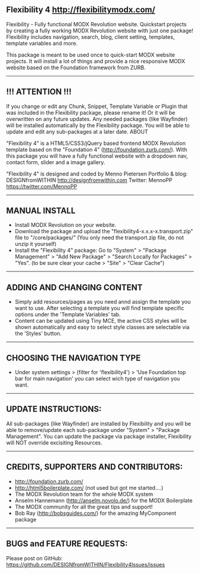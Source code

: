 Flexibility 4 http://flexibilitymodx.com/
----------------------------

Flexibility - Fully functional MODX Revolution website. Quickstart projects by creating a fully working MODX Revolution website with just one package! Flexibility includes navigation, search, blog, client setting, templates, template variables and more.

This package is meant to be used once to quick-start MODX website projects. It will install a lot of things and provide a nice responsive MODX website based on the Foundation framework from ZURB.

----------------------------
!!! ATTENTION !!!
----------------------------
If you change or edit any Chunk, Snippet, Template Variable or Plugin that was included in the Flexibility package, please rename it! Or it will be overwritten on any future updates.
Any needed packages (like Wayfinder) will be installed automatically by the Flexibility package. You will be able to update and edit any sub-packages at a later date.
ABOUT

"Flexibility 4" is a HTML5/CSS3/jQuery based frontend MODX Revolution template based on the "Foundation 4" (http://foundation.zurb.com/). With this package you will have a fully functional website with a dropdown nav, contact form, slider and a image gallery.

"Flexibility 4" is designed and coded by Menno Pietersen Portfolio & blog: DESIGNfromWITHIN http://designfromwithin.com Twitter: MennoPP https://twitter.com/MennoPP

----------------------------
MANUAL INSTALL
----------------------------
- Install MODX Revolution on your website.
- Download the package and upload the "flexibility4-x.x.x-x.transport.zip" file to "/core/packages/" (You only need the transport.zip file, do not unzip it yourself)
- Install the "Flexibility 4" package: Go to "System" > "Package Management" > "Add New Package" > "Search Locally for Packages" > "Yes".
(to be sure clear your cache > "Site" > "Clear Cache")

----------------------------
ADDING AND CHANGING CONTENT
----------------------------
- Simply add resources/pages as you need annd assign the template you want to use. After selecting a template you will find template specific options under the 'Template Variables' tab.
- Content can be updated using Tiny MCE, the active CSS styles will be shown automatically and easy to select style classes are selectable via the 'Styles' button.

----------------------------
CHOOSING THE NAVIGATION TYPE
----------------------------
- Under system settings > (filter for 'flexibility4') > 'Use Foundation top bar for main navigation' you can select wich type of navigation you want.

----------------------------
UPDATE INSTRUCTIONS:
----------------------------
All sub-packages (like Wayfinder) are installed by Flexibility and you will be able to remove/update each sub-package under "System" > "Package Management".
You can update the package via package installer, Flexibility will NOT override excisiting Resources.

----------------------------
CREDITS, SUPPORTERS AND CONTRIBUTORS:
----------------------------
- http://foundation.zurb.com/
- http://html5boilerplate.com/ (not used but got me started....)
- The MODX Revolution team for the whole MODX system
- Anselm Hannemann (http://anselm.novolo.de/) for the MODX Boilerplate
- The MODX community for all the great tips and support!
- Bob Ray (http://bobsguides.com/) for the amazing MyComponent package

----------------------------
BUGS and FEATURE REQUESTS:
----------------------------
Please post on GitHub: https://github.com/DESIGNfromWITHIN/Flexibility4Issues/issues